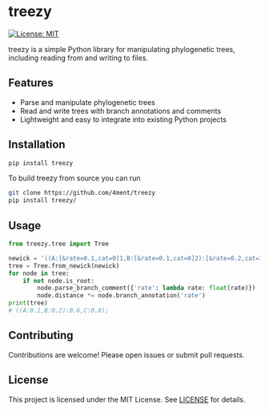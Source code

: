 # treezy

[![License: MIT](https://img.shields.io/badge/license-MIT-blue.svg)](LICENSE)

treezy is a simple Python library for manipulating phylogenetic trees, including reading from and writing to files.

## Features

- Parse and manipulate phylogenetic trees
- Read and write trees with branch annotations and comments
- Lightweight and easy to integrate into existing Python projects

## Installation

```bash
pip install treezy
```

To build treezy from source you can run
```bash
git clone https://github.com/4ment/treezy
pip install treezy/
```

## Usage

```python
from treezy.tree import Tree

newick = '((A:[&rate=0.1,cat=0]1,B:[&rate=0.1,cat=0]2):[&rate=0.2,cat=1]3,C:[&rate=0.2,cat=1]4);'
tree = Tree.from_newick(newick)
for node in tree:
    if not node.is_root:
        node.parse_branch_comment({'rate': lambda rate: float(rate)})
        node.distance *= node.branch_annotation('rate')
print(tree)
# ((A:0.1,B:0.2):0.6,C:0.8);
```

## Contributing

Contributions are welcome! Please open issues or submit pull requests.

## License

This project is licensed under the MIT License. See [LICENSE](LICENSE) for details.
